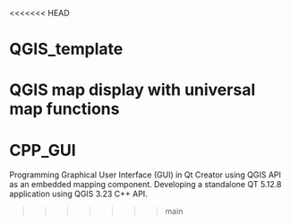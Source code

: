 <<<<<<< HEAD
# QGIS_template

QGIS map display with universal map functions
=======
# CPP_GUI
Programming Graphical User Interface (GUI) in Qt Creator using QGIS API as an embedded mapping component. Developing a standalone QT 5.12.8 application using QGIS 3.23 C++ API.
>>>>>>> main

